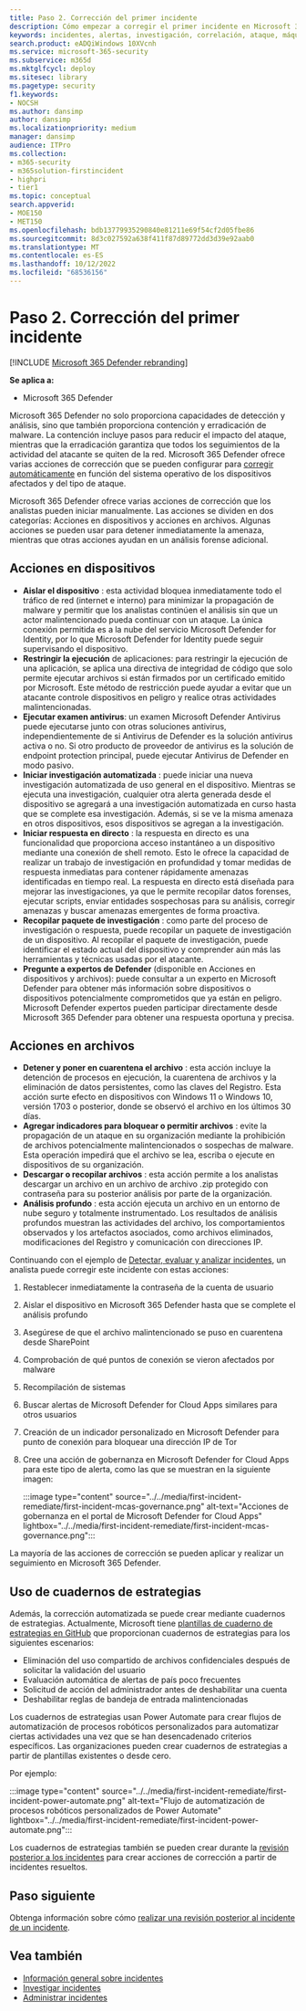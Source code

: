 ```yaml
---
title: Paso 2. Corrección del primer incidente
description: Cómo empezar a corregir el primer incidente en Microsoft 365 Defender.
keywords: incidentes, alertas, investigación, correlación, ataque, máquinas, dispositivos, usuarios, identidades, identidad, buzón de correo electrónico, 365, microsoft, m365, respuesta a incidentes, ciberataque
search.product: eADQiWindows 10XVcnh
ms.service: microsoft-365-security
ms.subservice: m365d
ms.mktglfcycl: deploy
ms.sitesec: library
ms.pagetype: security
f1.keywords:
- NOCSH
ms.author: dansimp
author: dansimp
ms.localizationpriority: medium
manager: dansimp
audience: ITPro
ms.collection:
- m365-security
- m365solution-firstincident
- highpri
- tier1
ms.topic: conceptual
search.appverid:
- MOE150
- MET150
ms.openlocfilehash: bdb13779935290840e81211e69f54cf2d05fbe86
ms.sourcegitcommit: 8d3c027592a638f411f87d89772dd3d39e92aab0
ms.translationtype: MT
ms.contentlocale: es-ES
ms.lasthandoff: 10/12/2022
ms.locfileid: "68536156"
---
```

# <a name="step-2-remediate-your-first-incident"></a>Paso 2. Corrección del primer incidente

[!INCLUDE [Microsoft 365 Defender rebranding](../includes/microsoft-defender.md)]

**Se aplica a:**
- Microsoft 365 Defender

Microsoft 365 Defender no solo proporciona capacidades de detección y análisis, sino que también proporciona contención y erradicación de malware. La contención incluye pasos para reducir el impacto del ataque, mientras que la erradicación garantiza que todos los seguimientos de la actividad del atacante se quiten de la red. Microsoft 365 Defender ofrece varias acciones de corrección que se pueden configurar para [corregir automáticamente](m365d-autoir.md) en función del sistema operativo de los dispositivos afectados y del tipo de ataque.

Microsoft 365 Defender ofrece varias acciones de corrección que los analistas pueden iniciar manualmente. Las acciones se dividen en dos categorías: Acciones en dispositivos y acciones en archivos. Algunas acciones se pueden usar para detener inmediatamente la amenaza, mientras que otras acciones ayudan en un análisis forense adicional.

## <a name="actions-on-devices"></a>Acciones en dispositivos

- **Aislar el dispositivo** : esta actividad bloquea inmediatamente todo el tráfico de red (internet e interno) para minimizar la propagación de malware y permitir que los analistas continúen el análisis sin que un actor malintencionado pueda continuar con un ataque. La única conexión permitida es a la nube del servicio Microsoft Defender for Identity, por lo que Microsoft Defender for Identity puede seguir supervisando el dispositivo. 
- **Restringir la ejecución** de aplicaciones: para restringir la ejecución de una aplicación, se aplica una directiva de integridad de código que solo permite ejecutar archivos si están firmados por un certificado emitido por Microsoft. Este método de restricción puede ayudar a evitar que un atacante controle dispositivos en peligro y realice otras actividades malintencionadas.
- **Ejecutar examen antivirus**: un examen Microsoft Defender Antivirus puede ejecutarse junto con otras soluciones antivirus, independientemente de si Antivirus de Defender es la solución antivirus activa o no. Si otro producto de proveedor de antivirus es la solución de endpoint protection principal, puede ejecutar Antivirus de Defender en modo pasivo.
- **Iniciar investigación automatizada** : puede iniciar una nueva investigación automatizada de uso general en el dispositivo. Mientras se ejecuta una investigación, cualquier otra alerta generada desde el dispositivo se agregará a una investigación automatizada en curso hasta que se complete esa investigación. Además, si se ve la misma amenaza en otros dispositivos, esos dispositivos se agregan a la investigación.
- **Iniciar respuesta en directo** : la respuesta en directo es una funcionalidad que proporciona acceso instantáneo a un dispositivo mediante una conexión de shell remoto. Esto le ofrece la capacidad de realizar un trabajo de investigación en profundidad y tomar medidas de respuesta inmediatas para contener rápidamente amenazas identificadas en tiempo real. La respuesta en directo está diseñada para mejorar las investigaciones, ya que le permite recopilar datos forenses, ejecutar scripts, enviar entidades sospechosas para su análisis, corregir amenazas y buscar amenazas emergentes de forma proactiva.
- **Recopilar paquete de investigación** : como parte del proceso de investigación o respuesta, puede recopilar un paquete de investigación de un dispositivo. Al recopilar el paquete de investigación, puede identificar el estado actual del dispositivo y comprender aún más las herramientas y técnicas usadas por el atacante. 
- **Pregunte a expertos de Defender** (disponible en Acciones en dispositivos y archivos): puede consultar a un experto en Microsoft Defender para obtener más información sobre dispositivos o dispositivos potencialmente comprometidos que ya están en peligro. Microsoft Defender expertos pueden participar directamente desde Microsoft 365 Defender para obtener una respuesta oportuna y precisa.

## <a name="actions-on-files"></a>Acciones en archivos

- **Detener y poner en cuarentena el archivo** : esta acción incluye la detención de procesos en ejecución, la cuarentena de archivos y la eliminación de datos persistentes, como las claves del Registro. Esta acción surte efecto en dispositivos con Windows 11 o Windows 10, versión 1703 o posterior, donde se observó el archivo en los últimos 30 días. 
- **Agregar indicadores para bloquear o permitir archivos** : evite la propagación de un ataque en su organización mediante la prohibición de archivos potencialmente malintencionados o sospechas de malware. Esta operación impedirá que el archivo se lea, escriba o ejecute en dispositivos de su organización.
- **Descargar o recopilar archivos** : esta acción permite a los analistas descargar un archivo en un archivo de archivo .zip protegido con contraseña para su posterior análisis por parte de la organización.
- **Análisis profundo** : esta acción ejecuta un archivo en un entorno de nube seguro y totalmente instrumentado. Los resultados de análisis profundos muestran las actividades del archivo, los comportamientos observados y los artefactos asociados, como archivos eliminados, modificaciones del Registro y comunicación con direcciones IP. 

Continuando con el ejemplo de [Detectar, evaluar y analizar incidentes](first-incident-analyze.md#analyze-your-first-incident), un analista puede corregir este incidente con estas acciones:

1. Restablecer inmediatamente la contraseña de la cuenta de usuario
2. Aislar el dispositivo en Microsoft 365 Defender hasta que se complete el análisis profundo
3. Asegúrese de que el archivo malintencionado se puso en cuarentena desde SharePoint
4. Comprobación de qué puntos de conexión se vieron afectados por malware
5. Recompilación de sistemas
6. Buscar alertas de Microsoft Defender for Cloud Apps similares para otros usuarios
7. Creación de un indicador personalizado en Microsoft Defender para punto de conexión para bloquear una dirección IP de Tor
8. Cree una acción de gobernanza en Microsoft Defender for Cloud Apps para este tipo de alerta, como las que se muestran en la siguiente imagen:

   :::image type="content" source="../../media/first-incident-remediate/first-incident-mcas-governance.png" alt-text="Acciones de gobernanza en el portal de Microsoft Defender for Cloud Apps" lightbox="../../media/first-incident-remediate/first-incident-mcas-governance.png":::

La mayoría de las acciones de corrección se pueden aplicar y realizar un seguimiento en Microsoft 365 Defender.

## <a name="using-playbooks"></a>Uso de cuadernos de estrategias

Además, la corrección automatizada se puede crear mediante cuadernos de estrategias. Actualmente, Microsoft tiene [plantillas de cuaderno de estrategias en GitHub](https://github.com/microsoft/Microsoft-Cloud-App-Security/tree/master/Playbooks) que proporcionan cuadernos de estrategias para los siguientes escenarios:

- Eliminación del uso compartido de archivos confidenciales después de solicitar la validación del usuario
- Evaluación automática de alertas de país poco frecuentes
- Solicitud de acción del administrador antes de deshabilitar una cuenta
- Deshabilitar reglas de bandeja de entrada malintencionadas

Los cuadernos de estrategias usan Power Automate para crear flujos de automatización de procesos robóticos personalizados para automatizar ciertas actividades una vez que se han desencadenado criterios específicos. Las organizaciones pueden crear cuadernos de estrategias a partir de plantillas existentes o desde cero. 

Por ejemplo:
 
:::image type="content" source="../../media/first-incident-remediate/first-incident-power-automate.png" alt-text="Flujo de automatización de procesos robóticos personalizados de Power Automate" lightbox="../../media/first-incident-remediate/first-incident-power-automate.png"::: 
 
Los cuadernos de estrategias también se pueden crear durante la [revisión posterior a los incidentes](first-incident-post.md) para crear acciones de corrección a partir de incidentes resueltos. 

## <a name="next-step"></a>Paso siguiente

Obtenga información sobre cómo [realizar una revisión posterior al incidente de un incidente](first-incident-post.md).

## <a name="see-also"></a>Vea también

- [Información general sobre incidentes](incidents-overview.md)
- [Investigar incidentes](investigate-incidents.md)
- [Administrar incidentes](manage-incidents.md)
